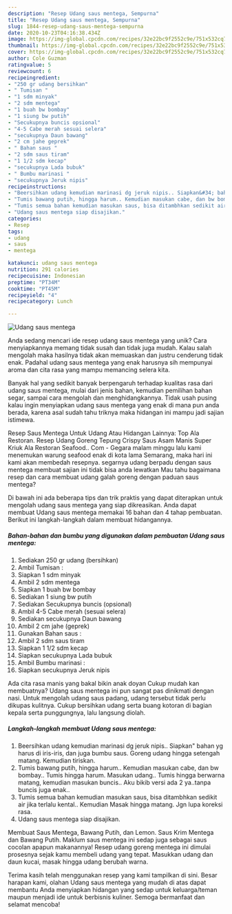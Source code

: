 ```yaml
---
description: "Resep Udang saus mentega, Sempurna"
title: "Resep Udang saus mentega, Sempurna"
slug: 1844-resep-udang-saus-mentega-sempurna
date: 2020-10-23T04:16:38.434Z
image: https://img-global.cpcdn.com/recipes/32e22bc9f2552c9e/751x532cq70/udang-saus-mentega-foto-resep-utama.jpg
thumbnail: https://img-global.cpcdn.com/recipes/32e22bc9f2552c9e/751x532cq70/udang-saus-mentega-foto-resep-utama.jpg
cover: https://img-global.cpcdn.com/recipes/32e22bc9f2552c9e/751x532cq70/udang-saus-mentega-foto-resep-utama.jpg
author: Cole Guzman
ratingvalue: 5
reviewcount: 6
recipeingredient:
- "250 gr udang bersihkan"
- " Tumisan "
- "1 sdm minyak"
- "2 sdm mentega"
- "1 buah bw bombay"
- "1 siung bw putih"
- "Secukupnya buncis opsional"
- "4-5 Cabe merah sesuai selera"
- "secukupnya Daun bawang"
- "2 cm jahe geprek"
- " Bahan saus "
- "2 sdm saus tiram"
- "1 1/2 sdm kecap"
- "secukupnya Lada bubuk"
- " Bumbu marinasi "
- "secukupnya Jeruk nipis"
recipeinstructions:
- "Beersihkan udang kemudian marinasi dg jeruk nipis.. Siapkan&#34; bahan yg harus di iris-iris, dan juga bumbu saus. Goreng udang hingga setengah matang. Kemudian tiriskan."
- "Tumis bawang putih, hingga harum.. Kemudian masukan cabe, dan bw bombay.. Tumis hingga harum. Masukan udang.. Tumis hingga berwarna matang, kemudian masukan buncis.. Aku bikib versi ada 2 ya..tanpa buncis juga enak.."
- "Tumis semua bahan kemudian masukan saus, bisa ditambhkan sedikit air jika terlalu kental.. Kemudian Masak hingga matang. Jgn lupa koreksi rasa."
- "Udang saus mentega siap disajikan."
categories:
- Resep
tags:
- udang
- saus
- mentega

katakunci: udang saus mentega 
nutrition: 291 calories
recipecuisine: Indonesian
preptime: "PT34M"
cooktime: "PT45M"
recipeyield: "4"
recipecategory: Lunch

---
```



![Udang saus mentega](https://img-global.cpcdn.com/recipes/32e22bc9f2552c9e/751x532cq70/udang-saus-mentega-foto-resep-utama.jpg)

Anda sedang mencari ide resep udang saus mentega yang unik? Cara menyiapkannya memang tidak susah dan tidak juga mudah. Kalau salah mengolah maka hasilnya tidak akan memuaskan dan justru cenderung tidak enak. Padahal udang saus mentega yang enak harusnya sih mempunyai aroma dan cita rasa yang mampu memancing selera kita.

Banyak hal yang sedikit banyak berpengaruh terhadap kualitas rasa dari udang saus mentega, mulai dari jenis bahan, kemudian pemilihan bahan segar, sampai cara mengolah dan menghidangkannya. Tidak usah pusing kalau ingin menyiapkan udang saus mentega yang enak di mana pun anda berada, karena asal sudah tahu triknya maka hidangan ini mampu jadi sajian istimewa.

Resep Saus Mentega Untuk Udang Atau Hidangan Lainnya: Top Ala Restoran. Resep Udang Goreng Tepung Crispy Saus Asam Manis Super Kriuk Ala Restoran Seafood.. Com - Gegara malam minggu lalu kami menemukan warung seafood enak di kota lama Semarang, maka hari ini kami akan membedah resepnya. segarnya udang berpadu dengan saus mentega membuat sajian ini tidak bisa anda lewatkan Mau tahu bagaimana resep dan cara membuat udang galah goreng dengan paduan saus mentega?


Di bawah ini ada beberapa tips dan trik praktis yang dapat diterapkan untuk mengolah udang saus mentega yang siap dikreasikan. Anda dapat membuat Udang saus mentega memakai 16 bahan dan 4 tahap pembuatan. Berikut ini langkah-langkah dalam membuat hidangannya.

<!--inarticleads1-->

##### Bahan-bahan dan bumbu yang digunakan dalam pembuatan Udang saus mentega:

1. Sediakan 250 gr udang (bersihkan)
1. Ambil  Tumisan :
1. Siapkan 1 sdm minyak
1. Ambil 2 sdm mentega
1. Siapkan 1 buah bw bombay
1. Sediakan 1 siung bw putih
1. Sediakan Secukupnya buncis (opsional)
1. Ambil 4-5 Cabe merah (sesuai selera)
1. Sediakan secukupnya Daun bawang
1. Ambil 2 cm jahe (geprek)
1. Gunakan  Bahan saus :
1. Ambil 2 sdm saus tiram
1. Siapkan 1 1/2 sdm kecap
1. Siapkan secukupnya Lada bubuk
1. Ambil  Bumbu marinasi :
1. Siapkan secukupnya Jeruk nipis


Ada cita rasa manis yang bakal bikin anak doyan Cukup mudah kan membuatnya? Udang saus mentega ini pun sangat pas dinikmati dengan nasi. Untuk mengolah udang saus padang, udang tersebut tidak perlu dikupas kulitnya. Cukup bersihkan udang serta buang kotoran di bagian kepala serta punggungnya, lalu langsung diolah. 

<!--inarticleads2-->

##### Langkah-langkah membuat Udang saus mentega:

1. Beersihkan udang kemudian marinasi dg jeruk nipis.. Siapkan&#34; bahan yg harus di iris-iris, dan juga bumbu saus. Goreng udang hingga setengah matang. Kemudian tiriskan.
1. Tumis bawang putih, hingga harum.. Kemudian masukan cabe, dan bw bombay.. Tumis hingga harum. Masukan udang.. Tumis hingga berwarna matang, kemudian masukan buncis.. Aku bikib versi ada 2 ya..tanpa buncis juga enak..
1. Tumis semua bahan kemudian masukan saus, bisa ditambhkan sedikit air jika terlalu kental.. Kemudian Masak hingga matang. Jgn lupa koreksi rasa.
1. Udang saus mentega siap disajikan.


Membuat Saus Mentega, Bawang Putih, dan Lemon. Saus Krim Mentega dan Bawang Putih. Maklum saus mentega ini sedap juga sebagai saus cocolan apapun makanannya! Resep udang goreng mentega ini dimulai prosesnya sejak kamu membeli udang yang tepat. Masukkan udang dan daun kucai, masak hingga udang berubah warna. 

Terima kasih telah menggunakan resep yang kami tampilkan di sini. Besar harapan kami, olahan Udang saus mentega yang mudah di atas dapat membantu Anda menyiapkan hidangan yang sedap untuk keluarga/teman maupun menjadi ide untuk berbisnis kuliner. Semoga bermanfaat dan selamat mencoba!

